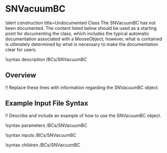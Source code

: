 # SNVacuumBC

!alert construction title=Undocumented Class
The SNVacuumBC has not been documented. The content listed below should be used as a starting point for
documenting the class, which includes the typical automatic documentation associated with a
MooseObject; however, what is contained is ultimately determined by what is necessary to make the
documentation clear for users.

!syntax description /BCs/SNVacuumBC

## Overview

!! Replace these lines with information regarding the SNVacuumBC object.

## Example Input File Syntax

!! Describe and include an example of how to use the SNVacuumBC object.

!syntax parameters /BCs/SNVacuumBC

!syntax inputs /BCs/SNVacuumBC

!syntax children /BCs/SNVacuumBC
